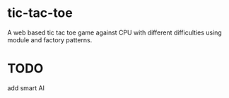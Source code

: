 # tic-tac-toe
A web based tic tac toe game against CPU with different difficulties using module and factory patterns.
# TODO
add smart AI
